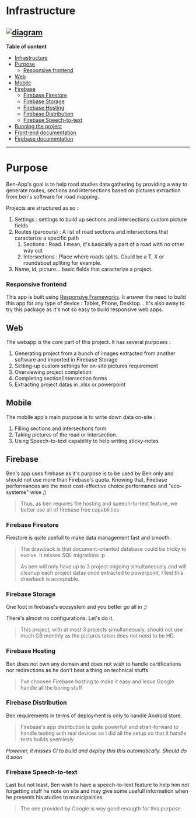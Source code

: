 # Infrastructure
[![diagram](https://mermaid.ink/img/pako:eNqVU99v0zAQ_lesk6oOkZTS_Gr9UKnaQEiwgbaKB5QX1zk6q6ldbAdti_K_4yQN7dLBNj9YZ_vuu_u-85XAVYZAYTAohRSWknJob3GLQzrMmN4Mq2owSKXBXwVKjheCrTXbppK4xbhVmpznAqVNZXvXnvz5_O1HoXHFDC4Ke0vJF7UW8uzNPjC3RMjfLBcZ4RozFyFYbtrHeq00sg05nI-xfAd-qVYiR0o-3HHcWaH2yVFmeyM3SP6D_whvPvc7vAXnaAxZqg32IU-JXRc5Gko-LZffiK71MbbPYKeVRW4xO03dRNdcWuCnubTmSUhP233V32u-7IBQq1xI5lyUFg9P1dDJ2WN09fVzj8jh-BoKpy15STF-r5qumL9Ij9MfqdG8GPcn8d2N29nadfT6uDH_dnwO5mKxXLwAw--UqP3Bgy3qLROZG6-yjk6hGa0UqDPr6UohlZXzc7qom3vJgVpdoAfFzjWyGzagP93ndbeYCZfpsp3XZmw92DEJtIQ7oMFkMpqO4zgMknA2Hgce3AP1J6MoScI4ieJp-D6KJmHlwYNSDnQ8mgVJEs2SIIqDcOrMBu1H89hkrP4AkCVQpQ?type=png)](https://mermaid.live/edit#pako:eNqVU99v0zAQ_lesk6oOkZTS_Gr9UKnaQEiwgbaKB5QX1zk6q6ldbAdti_K_4yQN7dLBNj9YZ_vuu_u-85XAVYZAYTAohRSWknJob3GLQzrMmN4Mq2owSKXBXwVKjheCrTXbppK4xbhVmpznAqVNZXvXnvz5_O1HoXHFDC4Ke0vJF7UW8uzNPjC3RMjfLBcZ4RozFyFYbtrHeq00sg05nI-xfAd-qVYiR0o-3HHcWaH2yVFmeyM3SP6D_whvPvc7vAXnaAxZqg32IU-JXRc5Gko-LZffiK71MbbPYKeVRW4xO03dRNdcWuCnubTmSUhP233V32u-7IBQq1xI5lyUFg9P1dDJ2WN09fVzj8jh-BoKpy15STF-r5qumL9Ij9MfqdG8GPcn8d2N29nadfT6uDH_dnwO5mKxXLwAw--UqP3Bgy3qLROZG6-yjk6hGa0UqDPr6UohlZXzc7qom3vJgVpdoAfFzjWyGzagP93ndbeYCZfpsp3XZmw92DEJtIQ7oMFkMpqO4zgMknA2Hgce3AP1J6MoScI4ieJp-D6KJmHlwYNSDnQ8mgVJEs2SIIqDcOrMBu1H89hkrP4AkCVQpQ)
---
**Table of content**
- [Infrastructure](#infrastructure)
- [Purpose](#purpose)
    - [Responsive frontend](#responsive-frontend)
- [Web](#web)
- [Mobile](#mobile)
- [Firebase](#firebase)
  - [Firebase Firestore](#firebase-firestore)
  - [Firebase Storage](#firebase-storage)
  - [Firebase Hosting](#firebase-hosting)
  - [Firebase Distribution](#firebase-distribution)
  - [Firebase Speech-to-text](#firebase-speech-to-text)
- [Running the project](#running-the-project)
- [Front-end documentation](./firebase/README.md)
- [Firebase documentation](./ben_app//README.md)

---

# Purpose
Ben-App's goal is to help road studies data gathering by providing a way to generate routes, sections and intersections based on pictures extraction from ben's software for road mapping.

Projects are structured as so :
1. Settings : settings to build up sections and intersections custom picture fields
2. Routes (parcours) : A list of road sections and intersections that caracterize a specific path
   1. Sections : Road. I mean, it's basically a part of a road with no other way out
   2. Intersections : Place where roads splits. Could be a T, X or roundabout spliting for example.
3. Name, id, picture... basic fields that caracterize a project.

### Responsive frontend
This app is built using [Responsive Frameworks](https://pub.dev/packages/responsive_framework).
It answer the need to build this app for any type of device : Tablet, Phone, Desktop...
It's also away to try this package as it's not so easy to build responsive web apps.
  

## Web
The webapp is the core part of this project. It has several purposes :
1. Generating project from a bunch of images extracted from another software and imported in Firebase Storage
2. Setting-up custom settings for on-site pictures requirement
3. Overviewing project completion
4. Completing section/intersection forms
5. Extracting project datas in .xlsx or powerpoint

## Mobile
The mobile app's main purpose is to write down data on-site :
1. Filling sections and intersections form
2. Taking pictures of the road or intersection.
3. Using Speech-to-text capability to help writing sticky-notes

## Firebase
Ben's app uses firebase as it's purpose is to be used by Ben only and should not use more than Firebase's quota.
Knowing that, Firebase performances are the most cost-effective choice performance and "eco-systeme" wise ;)

>Thus, as ben requires file hosting and speech-to-text feature, we better use all of firebase free capabilities

### Firebase Firestore
Firestore is quite usefull to make data management fast and smooth.

>The drawback is that document-oriented database could be tricky to evolve. It misses SQL migrations :p
>
>As ben will only have up to 3 project ongoing simultaneously and will cleanup each project datas once extracted to powerpoint, I feel this drawback is acceptable.

### Firebase Storage
One foot in firebase's ecosystem and you better go all in ;)

There's almost no configurations. Let's do it.

>This project, with at most 3 projects simultaneously, should not use much GB monthly as the pictures taken does not need to be HD.

### Firebase Hosting
Ben does not own any domain and does not wish to handle certifications nor redirections as he don't beat a thing on technical stuffs.

>I've choosen Firebase hosting to make it easy and leave Google handle all the boring stuff

### Firebase Distribution
Ben requirements in terms of deployment is only to handle Android store.

>Firebase's app distribution is quite powerfull and strait-forward to handle testing with real devices so I did all the setup so that it handle tests builds seemlesly

*However, it misses CI to build and deploy this this automatically. Should do it soon*

### Firebase Speech-to-text
Last but not least, Ben wish to have a speech-to-text feature to help him not forgetting stuff he note on site and may give some usefull information when he presents his studies to municipalities.

>The one provided by Google is way good enougth for this purpose.
